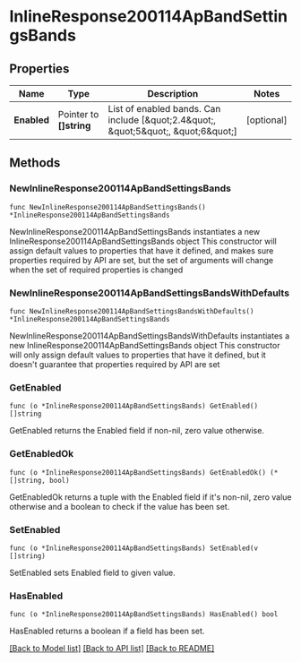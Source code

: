 # InlineResponse200114ApBandSettingsBands

## Properties

Name | Type | Description | Notes
------------ | ------------- | ------------- | -------------
**Enabled** | Pointer to **[]string** | List of enabled bands. Can include [\&quot;2.4\&quot;, \&quot;5\&quot;, \&quot;6\&quot;] | [optional] 

## Methods

### NewInlineResponse200114ApBandSettingsBands

`func NewInlineResponse200114ApBandSettingsBands() *InlineResponse200114ApBandSettingsBands`

NewInlineResponse200114ApBandSettingsBands instantiates a new InlineResponse200114ApBandSettingsBands object
This constructor will assign default values to properties that have it defined,
and makes sure properties required by API are set, but the set of arguments
will change when the set of required properties is changed

### NewInlineResponse200114ApBandSettingsBandsWithDefaults

`func NewInlineResponse200114ApBandSettingsBandsWithDefaults() *InlineResponse200114ApBandSettingsBands`

NewInlineResponse200114ApBandSettingsBandsWithDefaults instantiates a new InlineResponse200114ApBandSettingsBands object
This constructor will only assign default values to properties that have it defined,
but it doesn't guarantee that properties required by API are set

### GetEnabled

`func (o *InlineResponse200114ApBandSettingsBands) GetEnabled() []string`

GetEnabled returns the Enabled field if non-nil, zero value otherwise.

### GetEnabledOk

`func (o *InlineResponse200114ApBandSettingsBands) GetEnabledOk() (*[]string, bool)`

GetEnabledOk returns a tuple with the Enabled field if it's non-nil, zero value otherwise
and a boolean to check if the value has been set.

### SetEnabled

`func (o *InlineResponse200114ApBandSettingsBands) SetEnabled(v []string)`

SetEnabled sets Enabled field to given value.

### HasEnabled

`func (o *InlineResponse200114ApBandSettingsBands) HasEnabled() bool`

HasEnabled returns a boolean if a field has been set.


[[Back to Model list]](../README.md#documentation-for-models) [[Back to API list]](../README.md#documentation-for-api-endpoints) [[Back to README]](../README.md)


